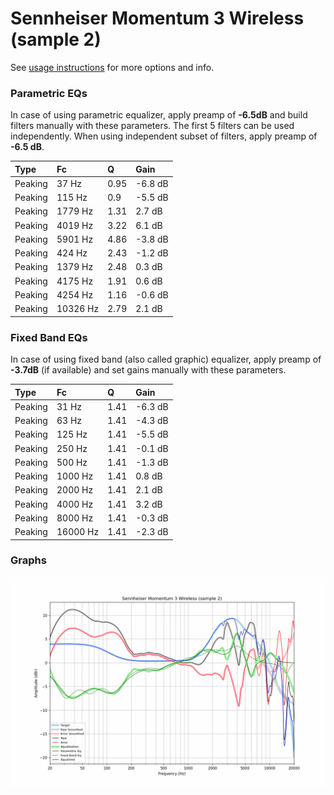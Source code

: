 # Sennheiser Momentum 3 Wireless (sample 2)
See [usage instructions](https://github.com/jaakkopasanen/AutoEq#usage) for more options and info.

### Parametric EQs
In case of using parametric equalizer, apply preamp of **-6.5dB** and build filters manually
with these parameters. The first 5 filters can be used independently.
When using independent subset of filters, apply preamp of **-6.5 dB**.

| Type    | Fc       |    Q | Gain    |
|:--------|:---------|:-----|:--------|
| Peaking | 37 Hz    | 0.95 | -6.8 dB |
| Peaking | 115 Hz   | 0.9  | -5.5 dB |
| Peaking | 1779 Hz  | 1.31 | 2.7 dB  |
| Peaking | 4019 Hz  | 3.22 | 6.1 dB  |
| Peaking | 5901 Hz  | 4.86 | -3.8 dB |
| Peaking | 424 Hz   | 2.43 | -1.2 dB |
| Peaking | 1379 Hz  | 2.48 | 0.3 dB  |
| Peaking | 4175 Hz  | 1.91 | 0.6 dB  |
| Peaking | 4254 Hz  | 1.16 | -0.6 dB |
| Peaking | 10326 Hz | 2.79 | 2.1 dB  |

### Fixed Band EQs
In case of using fixed band (also called graphic) equalizer, apply preamp of **-3.7dB**
(if available) and set gains manually with these parameters.

| Type    | Fc       |    Q | Gain    |
|:--------|:---------|:-----|:--------|
| Peaking | 31 Hz    | 1.41 | -6.3 dB |
| Peaking | 63 Hz    | 1.41 | -4.3 dB |
| Peaking | 125 Hz   | 1.41 | -5.5 dB |
| Peaking | 250 Hz   | 1.41 | -0.1 dB |
| Peaking | 500 Hz   | 1.41 | -1.3 dB |
| Peaking | 1000 Hz  | 1.41 | 0.8 dB  |
| Peaking | 2000 Hz  | 1.41 | 2.1 dB  |
| Peaking | 4000 Hz  | 1.41 | 3.2 dB  |
| Peaking | 8000 Hz  | 1.41 | -0.3 dB |
| Peaking | 16000 Hz | 1.41 | -2.3 dB |

### Graphs
![](./Sennheiser%20Momentum%203%20Wireless%20(sample%202).png)